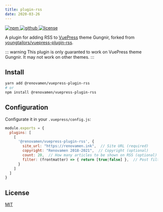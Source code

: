```yaml
---
title: plugin-rss
date: 2020-03-26
---
```


<p>
  <a href="https://www.npmjs.com/package/@renovamen/vuepress-plugin-rss" target="_blank">
    <img src="https://img.shields.io/npm/v/@renovamen/vuepress-plugin-rss.svg?style=flat-square&logo=npm" style="display: inline; margin: 0" alt="npm">
  </a>
  <a href="https://github.com/Renovamen/vuepress-theme-gungnir/tree/main/packages/plugins/rss" target="_blank">
    <img src="https://img.shields.io/badge/GitHub-@renovamen/vuepress--plugin--rss-26A2FF?style=flat-square&logo=github" style="display: inline; margin: 0" alt="github">
  </a>
  <a href="https://github.com/Renovamen/vuepress-theme-gungnir/blob/main/packages/plugins/rss/LICENSE" target="_blank">
    <img src="https://img.shields.io/badge/License-MIT-green?style=flat-square" style="display: inline; margin: 0" alt="license">
  </a>
</p>

A plugin for adding RSS to [VuePress](https://vuepress.vuejs.org/) theme Gungnir, forked from [youngtailors/vuepress-plugin-rss](https://github.com/youngtailors/vuepress-plugin-rss).

::: warning
This plugin is only guaranted to work on VuePress theme Gungnir. It may not work on other themes.
:::


## Install

```bash
yarn add @renovamen/vuepress-plugin-rss
# or
npm install @renovamen/vuepress-plugin-rss
```


## Configuration

Configurate it in your `.vuepress/config.js`:

```js
module.exports = {
  plugins: [
    [
      '@renovamen/vuepress-plugin-rss', {
        site_url: "https://renovamen.ink",  // Site URL (required)
        copyright: "Renovamen 2018-2021",  // Copyright (optional)
        count: 20,  // How many articles to be shown on RSS (optional)
        filter: (frontmatter) => { return [true|false] },  // Post filter (optional)
      }
    ]
  ]
}
```


## License

[MIT](https://github.com/Renovamen/vuepress-theme-gungnir/blob/main/packages/plugins/rss/LICENSE)
